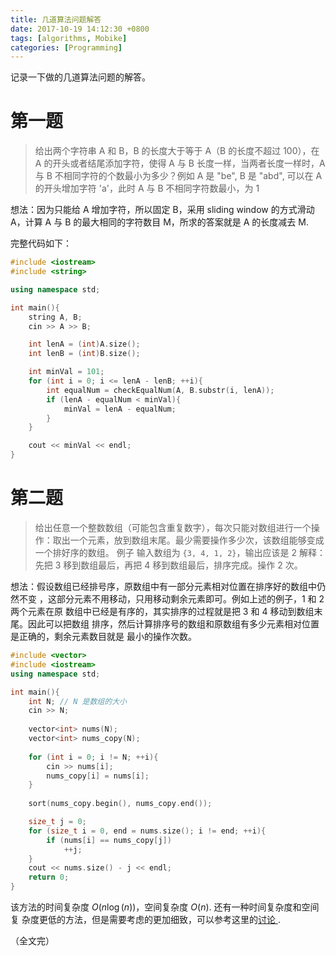 ```yaml
---
title: 几道算法问题解答
date: 2017-10-19 14:12:30 +0800
tags: [algorithms, Mobike]
categories: [Programming]
---
```


记录一下做的几道算法问题的解答。<!--more-->

# 第一题

> 给出两个字符串 A 和 B，B 的长度大于等于 A（B 的长度不超过 100），在 A 的开头或者结尾添加字符，使得 A 与 B 长度一样，当两者长度一样时，A 与 B 不相同字符的个数最小为多少？例如 A 是 "be", B 是 "abd", 可以在 A 的开头增加字符 'a'，此时 A 与 B 不相同字符数最小，为 1

想法：因为只能给 A 增加字符，所以固定 B，采用 sliding window 的方式滑动 A，计算
A 与 B 的最大相同的字符数目 M，所求的答案就是 A 的长度减去 M.

完整代码如下：
```cpp
#include <iostream>
#include <string>

using namespace std;

int main(){
    string A, B;
    cin >> A >> B;

    int lenA = (int)A.size();
    int lenB = (int)B.size();

    int minVal = 101;
    for (int i = 0; i <= lenA - lenB; ++i){
        int equalNum = checkEqualNum(A, B.substr(i, lenA));
        if (lenA - equalNum < minVal){
            minVal = lenA - equalNum;
        }
    }

    cout << minVal << endl;
}
```

# 第二题

>给出任意一个整数数组（可能包含重复数字），每次只能对数组进行一个操作：取出一个元素，放到数组末尾。最少需要操作多少次，该数组能够变成一个排好序的数组。
>例子
>输入数组为 `{3, 4, 1, 2}`，输出应该是 2
>解释：先把 3 移到数组最后，再把 4 移到数组最后，排序完成。操作 2 次。

想法：假设数组已经排号序，原数组中有一部分元素相对位置在排序好的数组中仍然不变
，这部分元素不用移动，只用移动剩余元素即可。例如上述的例子，1 和 2 两个元素在原
数组中已经是有序的，其实排序的过程就是把 3 和 4 移动到数组末尾。因此可以把数组
排序，然后计算排序号的数组和原数组有多少元素相对位置是正确的，剩余元素数目就是
最小的操作次数。

```cpp
#include <vector>
#include <iostream>
using namespace std;

int main(){
    int N; // N 是数组的大小
    cin >> N;
    
    vector<int> nums(N);
    vector<int> nums_copy(N);
    
    for (int i = 0; i != N; ++i){
        cin >> nums[i];
        nums_copy[i] = nums[i];
    }
    
    sort(nums_copy.begin(), nums_copy.end());

    size_t j = 0;
    for (size_t i = 0, end = nums.size(); i != end; ++i){
        if (nums[i] == nums_copy[j])
            ++j;
    }
    cout << nums.size() - j << endl;
    return 0;
}
```

该方法的时间复杂度 $O(n\log(n))$，空间复杂度 $O(n)$. 还有一种时间复杂度和空间复
杂度更低的方法，但是需要考虑的更加细致，可以参考这里的[讨论
](https://goo.gl/7FK1b5).

（全文完）
